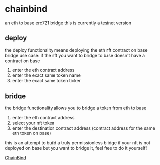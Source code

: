 # chainbind
an eth to base erc721 bridge
this is currently a testnet version

## deploy
the deploy functionality means deploying the eth nft contract on base bridge
use case: if the nft you want to bridge to base doesn't have a contract on base
1. enter the eth contract address
2. enter the exact same token name
3. enter the exact same token ticker

## bridge
the bridge functionality allows you to bridge a token from eth to base
1. enter the eth contract address
2. select your nft token
3. enter the destination contract address (contract address for the same eth token on base)

this is an attempt to build a truly permissionless bridge
if your nft is not deployed on base but you want to bridge it, feel free to do it yourself!

[ChainBind](chainbind.xyz)
